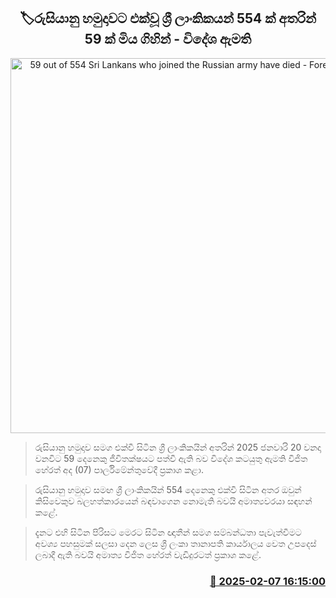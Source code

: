 <p align='center'><b><h2 align='center' title='59 out of 554 Sri Lankans who joined the Russian army have died - Foreign Minister'>🏷රුසියානු හමුදාවට එක්වූ ශ්‍රී ලාංකිකයන් 554 ක් අතරින් 59 ක් මිය ගිහින් - විදේශ ඇමති</h2></b></p>
<p align='center'><img src='https://helakuru.sgp1.cdn.digitaloceanspaces.com/esana/images/lib/russia-foreign-army.jpg' width='600' alt='59 out of 554 Sri Lankans who joined the Russian army have died - Foreign Minister'></p>

> රුසියානු හමුදාව සමග එක්වී සිටින ශ්‍රී ලාංකිකයින් අතරින් 2025 ජනවාරි 20 වනදා වනවිට 59 දෙනෙකු ජීවිතක්ෂයට පත්වී ඇති බව විදේශ කටයුතු ඇමති විජිත හේරත් අද (07) පාර්ලිමේන්තුවේදී ප්‍රකාශ කළා.

> රුසියානු හමුදාව සමඟ ශ්‍රී ලාංකිකයින් 554 දෙනෙකු එක්වී සිටින අතර ඔවුන් කිසිවෙකුව බලහත්කාරයෙන් බඳවාගෙන නොමැති බවයි අමාත්‍යවරයා සඳහන් කළේ.

> දැනට එහි සිටින පිරිසට මෙරට සිටින ඥාතීන් සමග සම්බන්ධතා පැවැත්වීමට අවශ්‍ය පහසුමක් සලසා දෙන ලෙස ශ්‍රී ලංකා තානාපති කාර්යාලය වෙත උපදෙස් ලබාදී ඇති බවයි අමාත්‍ය විජිත හේරත් වැඩිදුරටත් ප්‍රකාශ කළේ. 



<h3 align='right'><a href='https://www.helakuru.lk/esana/p/107267/'>📅 2025-02-07 16:15:00</a></h3>
